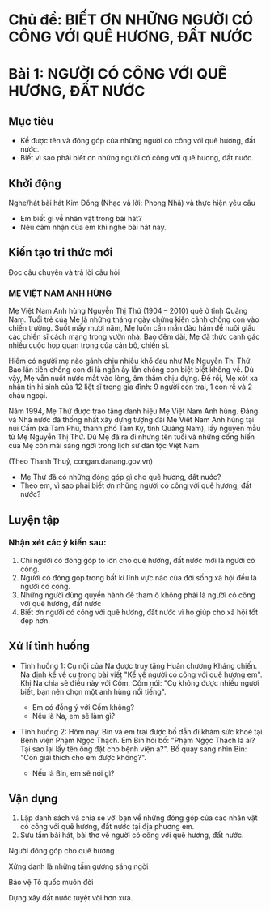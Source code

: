 # Chủ đề: BIẾT ƠN NHỮNG NGƯỜI CÓ CÔNG VỚI QUÊ HƯƠNG, ĐẤT NƯỚC

# Bài 1: NGƯỜI CÓ CÔNG VỚI QUÊ HƯƠNG, ĐẤT NƯỚC

## Mục tiêu

- Kể được tên và đóng góp của những người có công với quê hương, đất nước.
- Biết vì sao phải biết ơn những người có công với quê hương, đất nước.

## Khởi động

Nghe/hát bài hát Kim Đồng (Nhạc và lời: Phong Nhã) và thực hiện yêu cầu
- Em biết gì về nhân vật trong bài hát?
- Nêu cảm nhận của em khi nghe bài hát này.

## Kiến tạo tri thức mới

Đọc câu chuyện và trả lời câu hỏi

### MẸ VIỆT NAM ANH HÙNG

Mẹ Việt Nam Anh hùng Nguyễn Thị Thứ (1904 – 2010) quê ở tỉnh Quảng Nam. Tuổi trẻ của Mẹ là những tháng ngày chứng kiến cảnh chồng con vào chiến trường. Suốt mấy mươi năm, Mẹ luôn cần mẫn đào hầm để nuôi giấu các chiến sĩ cách mạng trong vườn nhà. Bao đêm dài, Mẹ đã thức canh gác nhiều cuộc họp quan trọng của cán bộ, chiến sĩ.

Hiếm có người mẹ nào gánh chịu nhiều khổ đau như Mẹ Nguyễn Thị Thứ. Bao lần tiễn chồng con đi là ngần ấy lần chồng con biệt biệt không về. Dù vậy, Mẹ vẫn nuốt nước mắt vào lòng, âm thầm chịu đựng. Để rồi, Mẹ xót xa nhận tin hi sinh của 12 liệt sĩ trong gia đình: 9 người con trai, 1 con rể và 2 cháu ngoại.

Năm 1994, Mẹ Thứ được trao tặng danh hiệu Mẹ Việt Nam Anh hùng. Đảng và Nhà nước đã thống nhất xây dựng tượng đài Mẹ Việt Nam Anh hùng tại núi Cấm (xã Tam Phú, thành phố Tam Kỳ, tỉnh Quảng Nam), lấy nguyên mẫu từ Mẹ Nguyễn Thị Thứ. Dù Mẹ đã ra đi nhưng tên tuổi và những cống hiến của Mẹ còn mãi sáng ngời trong lịch sử dân tộc Việt Nam.

(Theo Thanh Thuỷ, congan.danang.gov.vn)

- Mẹ Thứ đã có những đóng góp gì cho quê hương, đất nước?
- Theo em, vì sao phải biết ơn những người có công với quê hương, đất nước?

## Luyện tập

### Nhận xét các ý kiến sau:

1. Chỉ người có đóng góp to lớn cho quê hương, đất nước mới là người có công.
2. Người có đóng góp trong bất kì lĩnh vực nào của đời sống xã hội đều là người có công.
3. Những người dùng quyền hành để tham ô không phải là người có công với quê hương, đất nước
4. Biết ơn người có công với quê hương, đất nước vì họ giúp cho xã hội tốt đẹp hơn.

## Xử lí tình huống

- Tình huống 1: Cụ nội của Na được truy tặng Huân chương Kháng chiến. Na định kể về cụ trong bài viết "Kể về người có công với quê hương em". Khi Na chia sẻ điều này với Cốm, Cốm nói: "Cụ không được nhiều người biết, bạn nên chọn một anh hùng nổi tiếng".
    - Em có đồng ý với Cốm không?
    - Nếu là Na, em sẽ làm gì?

- Tình huống 2: Hôm nay, Bin và em trai được bố dẫn đi khám sức khoẻ tại Bệnh viện Phạm Ngọc Thạch. Em Bin hỏi bố: "Phạm Ngọc Thạch là ai? Tại sao lại lấy tên ông đặt cho bệnh viện ạ?". Bố quay sang nhìn Bin: "Con giải thích cho em được không?".
    - Nếu là Bin, em sẽ nói gì?

## Vận dụng

1. Lập danh sách và chia sẻ với bạn về những đóng góp của các nhân vật có công với quê hương, đất nước tại địa phương em.
2. Sưu tầm bài hát, bài thơ về người có công với quê hương, đất nước.

Người đóng góp cho quê hương

Xứng danh là những tấm gương sáng ngời

Bảo vệ Tổ quốc muôn đời

Dựng xây đất nước tuyệt vời hơn xưa.
